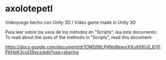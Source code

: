 # axolotepetl
Videojuego hecho con Unity 3D / Video game made in Unity 3D

Para leer sobre los usos de los métodos en "Scripts", lea este documento:
To read about the uses of the methods in "Scripts", read this document:

https://docs.google.com/document/d/1OMQ96LP4NnBewxiXXujb1XU0_67jFPKHpK3crd39xcs/edit?usp=sharing
